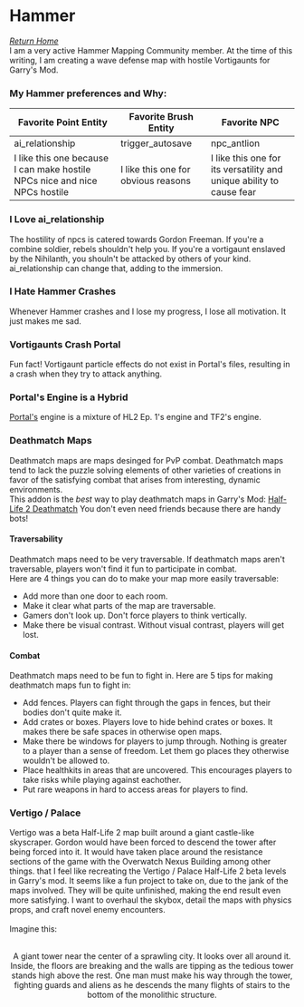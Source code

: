 # Hammer
*[Return Home](index.md)*<br>
I am a very  active Hammer Mapping Community member. At the time of this writing,
I am creating a wave defense map with hostile Vortigaunts for Garry's Mod.
### My Hammer preferences and Why:

| Favorite Point Entity | Favorite Brush Entity | Favorite NPC |
|---|---|---|
| ai_relationship | trigger_autosave | npc_antlion |
| I like this one because I can make hostile NPCs nice and nice NPCs hostile | I like this one for obvious reasons | I like this one for its versatility and unique ability to cause fear |

### I Love ai_relationship
The hostility of npcs is catered towards Gordon Freeman. If you're a combine soldier, rebels shouldn't help you.
If you're a vortigaunt enslaved by the Nihilanth, you shouln't be attacked by others of your kind. ai_relationship can
change that, adding to the immersion.

### I Hate Hammer Crashes
Whenever Hammer crashes and I lose my progress, I lose all motivation. It just makes me sad.
### Vortigaunts Crash Portal
Fun fact! Vortigaunt particle effects do not exist in Portal's files, resulting in a  crash when they try to attack anything.
### Portal's Engine is a Hybrid
[Portal's](portal.md) engine is a mixture of HL2 Ep. 1's engine and TF2's engine.
### Deathmatch Maps
Deathmatch maps are maps desinged for PvP combat. Deathmatch maps tend to lack the 
puzzle solving elements of other varieties of creations in favor of the satisfying
combat that arises from interesting, dynamic environments.
<br>
This addon is the *best* way to play deathmatch maps in Garry's Mod: [Half-Life 2 Deathmatch](https://steamcommunity.com/sharedfiles/filedetails/?id=557213208) You don't even need friends because there are handy bots!
#### Traversability
Deathmatch maps need to be very traversable. If deathmatch maps aren't traversable, players won't find it fun to participate in combat.
<br>
Here are 4 things you can do to make your map more easily traversable:
- Add more than one door to each room.
- Make it clear what parts of the map are traversable.
- Gamers don't look up. Don't force players to think vertically.
- Make there be visual contrast. Without visual contrast, players will get lost.
#### Combat
Deathmatch maps need to be fun to fight in. Here are 5 tips for making deathmatch maps fun to fight in:

- Add fences. Players can fight through the gaps in fences, but their bodies don't quite make it.
- Add crates or boxes. Players love to hide behind crates or boxes. It makes there be safe spaces in otherwise open maps.
- Make there be windows for players to jump through. Nothing is greater to a player than a sense of freedom. Let them go places they otherwise wouldn't be allowed to.
- Place healthkits in areas that are uncovered. This encourages players to take risks while playing against eachother.
- Put rare weapons in hard to access areas for players to find.
### Vertigo / Palace
Vertigo was a beta Half-Life 2 map built around a giant castle-like skyscraper. Gordon would have been forced to descend the tower after being forced into it. It would have taken place around the resistance sections of the game with the Overwatch Nexus Building among other things. that I feel like recreating the Vertigo / Palace Half-Life 2 beta levels in Garry's mod. 
It seems like a fun project to take on, due to the jank of the maps involved. They will be quite unfinished, making the end result even more satisfying. 
I want to overhaul the skybox, detail the maps with physics props, and craft novel enemy encounters.
<br>
<br>
Imagine this:
<br>
<br>
<center>A giant tower near the center of a sprawling city. It looks over all around it. Inside, the floors are breaking and the walls are tipping as the tedious tower stands high above the rest. One man must make his way through the tower, fighting guards and aliens as he descends the many flights of stairs to the bottom of the monolithic structure.</center>
